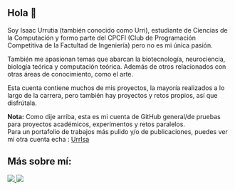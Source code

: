 
## Hola 🧊

Soy Isaac Urrutia (también conocido como Urri), estudiante de Ciencias de la Computación y formo parte del CPCFI (Club de Programación Competitiva de la Factultad de Ingeniería) pero no es mi única pasión.

También me apasionan temas que abarcan la biotecnología, neurociencia, biología teórica y computación teórica. Además de otros relacionados con otras áreas de conocimiento, como el arte.

Esta cuenta contiene muchos de mis proyectos, la mayoría realizados a lo largo de la carrera, pero también hay proyectos y retos propios, así que disfrútala.

**Nota:** Como dije arriba, esta es mi cuenta de GitHub general/de pruebas para proyectos académicos, experimentos y retos paralelos.  
Para un portafolio de trabajos más pulido y/o de publicaciones, puedes ver mi otra cuenta echa : [UrrIsa](https://github.com/UrrIsa)


## Más sobre mí: 

<p align="left"> 
  <a href="https://www.linkedin.com/in/isaac-urrutia-alfaro/"> 
    <img src="https://img.shields.io/badge/linkedin-0A66C2?style=for-the-badge&logo=linkedin&logoColor=white"> 
  </a> 
  <a href="https://codeforces.com/profile/Urri"> 
    <img src="https://img.shields.io/badge/Codeforces-1F8ACB?style=for-the-badge&logo=codeforces&logoColor=white"> 
  </a> 
</p>


